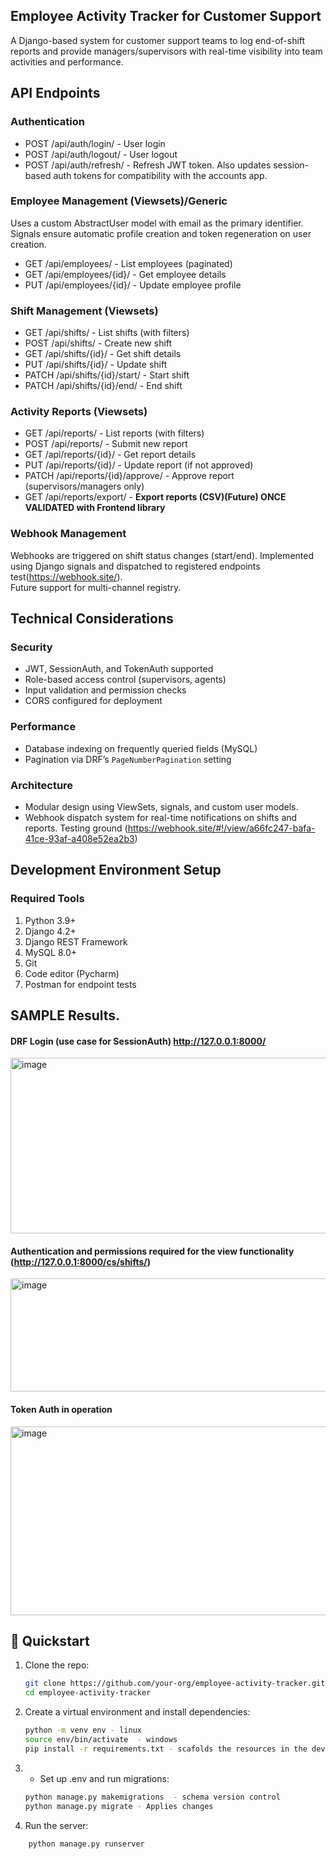 ## Employee Activity Tracker for Customer Support 

A Django-based system for customer support teams to log end-of-shift reports and provide managers/supervisors with real-time visibility into team activities and performance.

## API Endpoints
### Authentication
 - POST /api/auth/login/ - User login
 - POST /api/auth/logout/ - User logout
 - POST /api/auth/refresh/ - Refresh JWT token. Also updates session-based auth tokens for compatibility with the accounts app.

### Employee Management (Viewsets)/Generic

Uses a custom AbstractUser model with email as the primary identifier. <br> Signals ensure automatic profile creation and token regeneration on user creation.

 - GET /api/employees/ - List employees (paginated)
 - GET /api/employees/{id}/ - Get employee details
 - PUT /api/employees/{id}/ - Update employee profile

### Shift Management (Viewsets)


 - GET /api/shifts/ - List shifts (with filters)
 - POST /api/shifts/ - Create new shift
 - GET /api/shifts/{id}/ - Get shift details
 - PUT /api/shifts/{id}/ - Update shift
 - PATCH /api/shifts/{id}/start/ - Start shift
 - PATCH /api/shifts/{id}/end/ - End shift

### Activity Reports (Viewsets)

 - GET /api/reports/ - List reports (with filters)
 - POST /api/reports/ - Submit new report
 - GET /api/reports/{id}/ - Get report details
 - PUT /api/reports/{id}/ - Update report (if not approved)
 - PATCH /api/reports/{id}/approve/ - Approve report (supervisors/managers only)
 - GET /api/reports/export/ - <b> Export reports (CSV)(Future) ONCE VALIDATED with Frontend library</b>
### Webhook Management

Webhooks are triggered on shift status changes (start/end). Implemented using Django signals and dispatched to registered endpoints test(https://webhook.site/). <br> 
Future support for multi-channel registry.

## Technical Considerations

### Security
- JWT, SessionAuth, and TokenAuth supported
- Role-based access control (supervisors, agents)
- Input validation and permission checks
- CORS configured for deployment

### Performance
- Database indexing on frequently queried fields (MySQL)
- Pagination via DRF’s `PageNumberPagination` setting

### Architecture
- Modular design using ViewSets, signals, and custom user models.
- Webhook dispatch system for real-time notifications on shifts and reports. Testing ground (https://webhook.site/#!/view/a66fc247-bafa-41ce-93af-a408e52ea2b3)


## Development Environment Setup

### Required Tools
 1. Python 3.9+
 2. Django 4.2+
 3. Django REST Framework
 5. MySQL 8.0+
 6. Git
 7. Code editor (Pycharm)
 8. Postman for endpoint tests


## SAMPLE Results.

#### DRF Login (use case for SessionAuth) http://127.0.0.1:8000/

<img width="673" height="281" alt="image" src="https://github.com/user-attachments/assets/6c274122-b485-4be7-bf4e-9ccfa064ba7f" />

#### Authentication and permissions required for the view functionality (http://127.0.0.1:8000/cs/shifts/)

<img width="653" height="181" alt="image" src="https://github.com/user-attachments/assets/579fc4c1-8791-44ba-b199-575ee414d39f" />

#### Token Auth in operation

<img width="648" height="302" alt="image" src="https://github.com/user-attachments/assets/104d2465-05d3-4bc0-bf1b-19c98a2d4c26" />
<br>

## 🚀 Quickstart

1. Clone the repo:
   ```bash
   git clone https://github.com/your-org/employee-activity-tracker.git
   cd employee-activity-tracker

2. Create a virtual environment and install dependencies:
   ``` bash
   python -m venv env - linux
   source env/bin/activate  - windows
   pip install -r requirements.txt - scafolds the resources in the dev

3. - Set up .env and run migrations:
   ``` bash
   python manage.py makemigrations  - schema version control
   python manage.py migrate - Applies changes

4. Run the server:
``` bash
    python manage.py runserver


